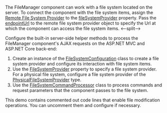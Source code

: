 The FileManager component can work with a file system located on the server. To connect the component with the file system items, assign the [Remote File System Provider](/Documentation/ApiReference/UI_Components/dxFileManager/File_System_Providers/Remote/) to the [fileSystemProvider](/Documentation/ApiReference/UI_Components/dxFileManager/Configuration/#fileSystemProvider) property. Pass the [endpointUrl](/Documentation/ApiReference/UI_Components/dxFileManager/File_System_Providers/Remote/Configuration/#endpointUrl) to the remote file system provider object to specify the Url at which the component can access the file system items.
<--split-->

Configure the built-in server-side helper methods to process the FileManager component's AJAX requests on the ASP.NET MVC and ASP.NET Core back-end:
1. Create an instance of the [FileSystemConfiguration](https://docs.devexpress.com/AspNetCore/DevExtreme.AspNet.Mvc.FileManagement.FileSystemConfiguration) class to create a file system provider and configure its interaction with file system items.
2. Use the [FileSystemProvider](https://docs.devexpress.com/AspNetCore/DevExtreme.AspNet.Mvc.FileManagement.FileSystemConfiguration.FileSystemProvider) property to specify a file system provider. For a physical file system, configure a file system provider of the [PhysicalFileSystemProvider](https://docs.devexpress.com/AspNetCore/DevExtreme.AspNet.Mvc.FileManagement.PhysicalFileSystemProvider) type.
3. Use the [FileSystemCommandProcessor](https://docs.devexpress.com/AspNetCore/DevExtreme.AspNet.Mvc.FileManagement.FileSystemCommandProcessor) class to process commands and request parameters that the component passes to the file system.

This demo contains commented out code lines that enable file modification operations. You can uncomment them and configure if necessary.